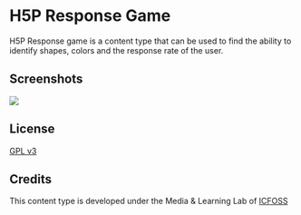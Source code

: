 H5P Response Game
==========

H5P Response game is a content type that can be used to find the ability to identify shapes, colors and the response rate of the user.

## Screenshots

<img src="https://gitlab.com/icfoss/h5p-response-game/raw/master/screenshots/responsegame.jpg"/>


## License

[GPL v3](LICENSE)


## Credits

This content type is developed under the Media & Learning Lab of [ICFOSS](https://icfoss.in)

